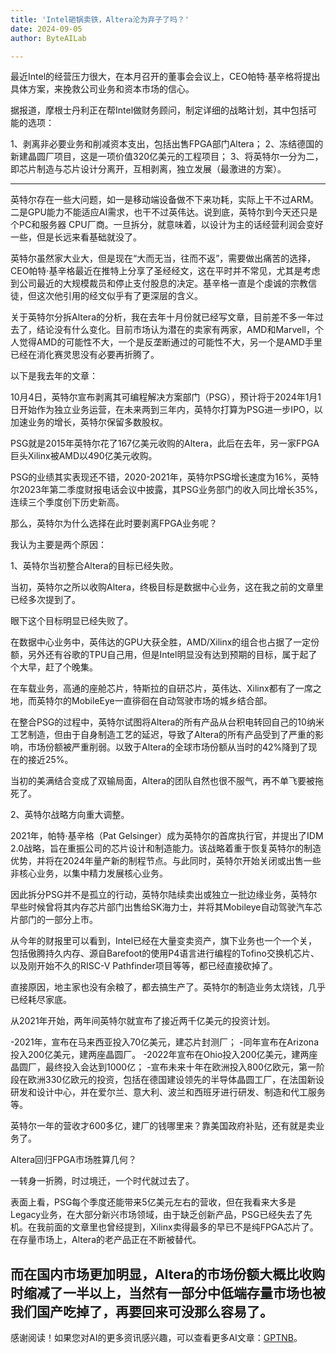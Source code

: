 ```yaml
---
title: 'Intel砸锅卖铁，Altera沦为弃子了吗？'
date: 2024-09-05
author: ByteAILab

---
```


最近Intel的经营压力很大，在本月召开的董事会会议上，CEO帕特·基辛格将提出具体方案，来挽救公司业务和资本市场的信心。

据报道，摩根士丹利正在帮Intel做财务顾问，制定详细的战略计划，其中包括可能的选项：

1、剥离非必要业务和削减资本支出，包括出售FPGA部门Altera；
2、冻结德国的新建晶圆厂项目，这是一项价值320亿美元的工程项目；
3、将英特尔一分为二，即芯片制造与芯片设计分离开，互相剥离，独立发展（最激进的方案）。

---


英特尔存在一些大问题，如一是移动端设备做不下来功耗，实际上干不过ARM。二是GPU能力不能适应AI需求，也干不过英伟达。说到底，英特尔到今天还只是个PC和服务器 CPU厂商。一旦拆分，就意味着，以设计为主的话经营利润会变好一些，但是长远来看基础就没了。

英特尔虽然家大业大，但是现在“大而无当，往而不返”，需要做出痛苦的选择，CEO帕特·基辛格最近在推特上分享了圣经经文，这在平时并不常见，尤其是考虑到公司最近的大规模裁员和停止支付股息的决定。基辛格一直是个虔诚的宗教信徒，但这次他引用的经文似乎有了更深层的含义。

关于英特尔分拆Altera的分析，我在去年十月份就已经写文章，目前差不多一年过去了，结论没有什么变化。目前市场认为潜在的卖家有两家，AMD和Marvell，个人觉得AMD的可能性不大，一个是反垄断通过的可能性不大，另一个是AMD手里已经在消化赛灵思没有必要再折腾了。

以下是我去年的文章：

10月4日，英特尔宣布剥离其可编程解决方案部门（PSG），预计将于2024年1月1日开始作为独立业务运营，在未来两到三年内，英特尔打算为PSG进一步IPO，以加速业务的增长，英特尔保留多数股权。

PSG就是2015年英特尔花了167亿美元收购的Altera，此后在去年，另一家FPGA巨头Xilinx被AMD以490亿美元收购。

PSG的业绩其实表现还不错，2020-2021年，英特尔PSG增长速度为16%，英特尔2023年第二季度财报电话会议中披露，其PSG业务部门的收入同比增长35%，连续三个季度创下历史新高。

那么，英特尔为什么选择在此时要剥离FPGA业务呢？

我认为主要是两个原因：

1、英特尔当初整合Altera的目标已经失败。

当初，英特尔之所以收购Altera，终极目标是数据中心业务，这在我之前的文章里已经多次提到了。

眼下这个目标明显已经失败了。

在数据中心业务中，英伟达的GPU大获全胜，AMD/Xilinx的组合也占据了一定份额，另外还有谷歌的TPU自己用，但是Intel明显没有达到预期的目标，属于起了个大早，赶了个晚集。

在车载业务，高通的座舱芯片，特斯拉的自研芯片，英伟达、Xilinx都有了一席之地，而英特尔的MobileEye一直徘徊在自动驾驶市场的城乡结合部。

在整合PSG的过程中，英特尔试图将Altera的所有产品从台积电转回自己的10纳米工艺制造，但由于自身制造工艺的延迟，导致了Altera的所有产品受到了严重的影响，市场份额被严重削弱。以致于Altera的全球市场份额从当时的42%降到了现在的接近25%。

当初的美满结合变成了双输局面，Altera的团队自然也很不服气，再不单飞要被拖死了。

2、英特尔战略方向重大调整。

2021年，帕特·基辛格（Pat Gelsinger）成为英特尔的首席执行官，并提出了IDM 2.0战略，旨在重振公司的芯片设计和制造能力。该战略着重于恢复英特尔的制造优势，并将在2024年量产新的制程节点。与此同时，英特尔开始关闭或出售一些非核心业务，以集中精力发展核心业务。

因此拆分PSG并不是孤立的行动，英特尔陆续卖出或独立一批边缘业务，英特尔早些时候曾将其内存芯片部门出售给SK海力士，并将其Mobileye自动驾驶汽车芯片部门的一部分上市。

从今年的财报里可以看到，Intel已经在大量变卖资产，旗下业务也一个一个关，包括傲腾持久内存、源自Barefoot的使用P4语言进行编程的Tofino交换机芯片、以及刚开始不久的RISC-V Pathfinder项目等等，都已经直接砍掉了。

直接原因，地主家也没有余粮了，都去搞生产了。英特尔的制造业务太烧钱，几乎已经耗尽家底。

从2021年开始，两年间英特尔就宣布了接近两千亿美元的投资计划。

-2021年，宣布在马来西亚投入70亿美元，建芯片封测厂；
-同年宣布在Arizona投入200亿美元，建两座晶圆厂。
-2022年宣布在Ohio投入200亿美元，建两座晶圆厂，最终投入会达到1000亿；
-宣布未来十年在欧洲投入800亿欧元，第一阶段在欧洲330亿欧元的投资，包括在德国建设领先的半导体晶圆工厂，在法国新设研发和设计中心，并在爱尔兰、意大利、波兰和西班牙进行研发、制造和代工服务等。

英特尔一年的营收才600多亿，建厂的钱哪里来？靠美国政府补贴，还有就是卖业务了。

Altera回归FPGA市场胜算几何？

一转身一折腾，时过境迁，一个时代就过去了。

表面上看，PSG每个季度还能带来5亿美元左右的营收，但在我看来大多是Legacy业务，在大部分新兴市场领域，由于缺乏创新产品，PSG已经失去了先机。在我前面的文章里也曾经提到，Xilinx卖得最多的早已不是纯FPGA芯片了。在存量市场上，Altera的老产品正在不断被替代。

而在国内市场更加明显，Altera的市场份额大概比收购时缩减了一半以上，当然有一部分中低端存量市场也被我们国产吃掉了，再要回来可没那么容易了。
---
感谢阅读！如果您对AI的更多资讯感兴趣，可以查看更多AI文章：[GPTNB](https://gptnb.com)。